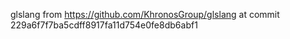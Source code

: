 glslang from https://github.com/KhronosGroup/glslang at commit 229a6f7f7ba5cdff8917fa11d754e0fe8db6abf1
